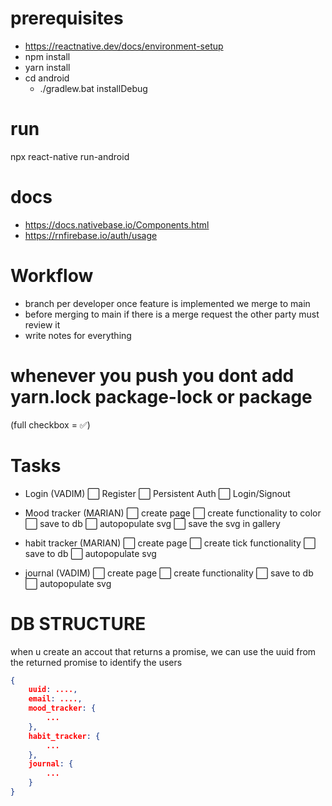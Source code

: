 # prerequisites

- https://reactnative.dev/docs/environment-setup
- npm install
- yarn install
- cd android 
    - ./gradlew.bat installDebug

# run

npx react-native run-android

# docs

- https://docs.nativebase.io/Components.html
- https://rnfirebase.io/auth/usage

# Workflow

- branch per developer once feature is implemented we merge to main
- before merging to main if there is a merge request the other party must review it
- write notes for everything
# whenever you push you dont add yarn.lock package-lock or package 

(full checkbox = ✅)

# Tasks

- Login (VADIM)
    ⬜️  Register
    ⬜️  Persistent Auth
    ⬜️  Login/Signout

- Mood tracker (MARIAN)
    ⬜️  create page
    ⬜️  create functionality to color
    ⬜️  save to db
    ⬜️  autopopulate svg 
    ⬜️  save the svg in gallery 

- habit tracker (MARIAN)
    ⬜️  create page
    ⬜️  create tick functionality
    ⬜️  save to db
    ⬜️  autopopulate svg 

- journal (VADIM)
    ⬜️  create page
    ⬜️  create functionality
    ⬜️  save to db
    ⬜️  autopopulate svg 


# DB STRUCTURE
when u create an accout that returns a promise, we can use the uuid from the returned promise to identify the users

```json
{
    uuid: ....,
    email: ....,
    mood_tracker: {
        ...
    },
    habit_tracker: {
        ...
    },
    journal: {
        ...
    }
}
```
